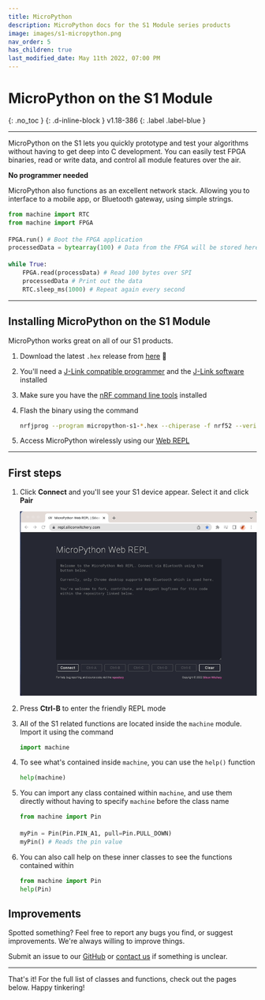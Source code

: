 ```yaml
---
title: MicroPython
description: MicroPython docs for the S1 Module series products
image: images/s1-micropython.png
nav_order: 5
has_children: true
last_modified_date: May 11th 2022, 07:00 PM
---
```


# MicroPython on the S1 Module
{: .no_toc }
{: .d-inline-block }
v1.18-386
{: .label .label-blue }

---

MicroPython on the S1 lets you quickly prototype and test your algorithms without having to get deep into C development. You can easily test FPGA binaries, read or write data, and control all module features over the air.

**No programmer needed**

MicroPython also functions as an excellent network stack. Allowing you to interface to a mobile app, or Bluetooth gateway, using simple strings.

```python
from machine import RTC
from machine import FPGA

FPGA.run() # Boot the FPGA application
processedData = bytearray(100) # Data from the FPGA will be stored here

while True:
    FPGA.read(processData) # Read 100 bytes over SPI
    processedData # Print out the data
    RTC.sleep_ms(1000) # Repeat again every second
```

---

## Installing MicroPython on the S1 Module

MicroPython works great on all of our S1 products. 

1. Download the latest `.hex` release from [here](https://github.com/siliconwitchery/micropython/releases) 📁 <!-- TODO add link-->

1. You'll need a [J-Link compatible programmer](https://docs.siliconwitchery.com/s1-popout-board/s1-popout-board/#programming) and the [J-Link software](https://www.segger.com/downloads/jlink/) installed 

1. Make sure you have the [nRF command line tools](https://www.nordicsemi.com/Products/Development-tools/nrf-command-line-tools/download) installed

1. Flash the binary using the command

    ```bash
    nrfjprog --program micropython-s1-*.hex --chiperase -f nrf52 --verify -r
    ```

1. Access MicroPython wirelessly using our [Web REPL](https://repl.siliconwitchery.com)

---

## First steps

1. Click **Connect** and you'll see your S1 device appear. Select it and click **Pair**

    ![Animation of the S1 Web REPL connecting](/micropython/images/s1-micropython-connecting-repl.gif)

1. Press **Ctrl-B** to enter the friendly REPL mode

1. All of the S1 related functions are located inside the `machine` module. Import it using the command

    ```python
    import machine
    ```

1. To see what's contained inside `machine`, you can use the `help()` function

    ```python
    help(machine)
    ```

1. You can import any class contained within `machine`, and use them directly without having to specify `machine` before the class name

    ```python
    from machine import Pin

    myPin = Pin(Pin.PIN_A1, pull=Pin.PULL_DOWN)
    myPin() # Reads the pin value
    ```

1. You can also call help on these inner classes to see the functions contained within

    ```python
    from machine import Pin
    help(Pin)
    ```

## Improvements

Spotted something? Feel free to report any bugs you find, or suggest improvements. We're always willing to improve things.

Submit an issue to our [GitHub](https://github.com/siliconwitchery/micropython/issues) or [contact us](mailto:info@siliconwitchery.com?subject=MicroPython) if something is unclear.

---

That's it! For the full list of classes and functions, check out the pages below. Happy tinkering!